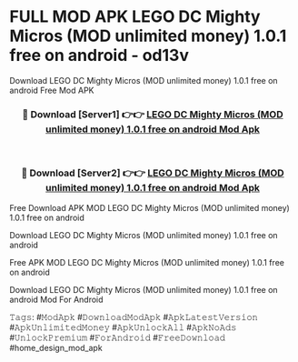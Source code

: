 # FULL MOD APK LEGO DC Mighty Micros (MOD unlimited money) 1.0.1 free on android - od13v
Download LEGO DC Mighty Micros (MOD unlimited money) 1.0.1 free on android Free Mod APK

<div align="center">
<h3>🔴 Download [Server1] 👉👉 <a href="https://apk-comot.site?title=LEGO_DC_Mighty_Micros_(MOD_unlimited_money)_1.0.1_free_on_android">LEGO DC Mighty Micros (MOD unlimited money) 1.0.1 free on android Mod Apk</a></h3><br>

<h3>🔴 Download [Server2] 👉👉 <a href="https://apk-comot.site?title=LEGO_DC_Mighty_Micros_(MOD_unlimited_money)_1.0.1_free_on_android">LEGO DC Mighty Micros (MOD unlimited money) 1.0.1 free on android Mod Apk</a></h3>
</div>


Free Download APK MOD LEGO DC Mighty Micros (MOD unlimited money) 1.0.1 free on android

Download LEGO DC Mighty Micros (MOD unlimited money) 1.0.1 free on android 

Free APK MOD LEGO DC Mighty Micros (MOD unlimited money) 1.0.1 free on android 

Download LEGO DC Mighty Micros (MOD unlimited money) 1.0.1 free on android Mod For Android

𝚃𝚊𝚐𝚜: #𝙼𝚘𝚍𝙰𝚙𝚔 #𝙳𝚘𝚠𝚗𝚕𝚘𝚊𝚍𝙼𝚘𝚍𝙰𝚙𝚔 #𝙰𝚙𝚔𝙻𝚊𝚝𝚎𝚜𝚝𝚅𝚎𝚛𝚜𝚒𝚘𝚗 #𝙰𝚙𝚔𝚄𝚗𝚕𝚒𝚖𝚒𝚝𝚎𝚍𝙼𝚘𝚗𝚎𝚢 #𝙰𝚙𝚔𝚄𝚗𝚕𝚘𝚌𝚔𝙰𝚕𝚕 #𝙰𝚙𝚔𝙽𝚘𝙰𝚍𝚜 #𝚄𝚗𝚕𝚘𝚌𝚔𝙿𝚛𝚎𝚖𝚒𝚞𝚖 #𝙵𝚘𝚛𝙰𝚗𝚍𝚛𝚘𝚒𝚍 #𝙵𝚛𝚎𝚎𝙳𝚘𝚠𝚗𝚕𝚘𝚊𝚍 #home_design_mod_apk